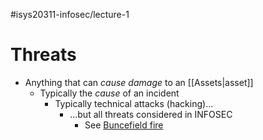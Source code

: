 #isys20311-infosec/lecture-1 
# Threats

- Anything that can *cause damage* to an [[Assets|asset]]
	- Typically the *cause* of an incident
		- Typically technical attacks (hacking)...
			- ...but all threats considered in INFOSEC
				- See [Buncefield fire](https://en.wikipedia.org/wiki/Buncefield_fire)